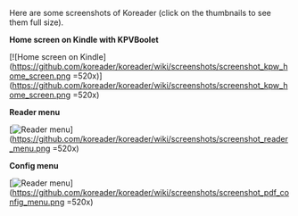 Here are some screenshots of Koreader (click on the thumbnails to see them full size).

**Home screen on Kindle with KPVBoolet**

[![Home screen on Kindle](https://github.com/koreader/koreader/wiki/screenshots/screenshot_kpw_home_screen.png =520x)](https://github.com/koreader/koreader/wiki/screenshots/screenshot_kpw_home_screen.png =520x)

**Reader menu**

[![Reader menu](https://github.com/koreader/koreader/wiki/screenshots/screenshot_reader_menu.png)](https://github.com/koreader/koreader/wiki/screenshots/screenshot_reader_menu.png  =520x)

**Config menu**

[![Reader menu](https://github.com/koreader/koreader/wiki/screenshots/screenshot_pdf_config_menu.png)](https://github.com/koreader/koreader/wiki/screenshots/screenshot_pdf_config_menu.png  =520x)